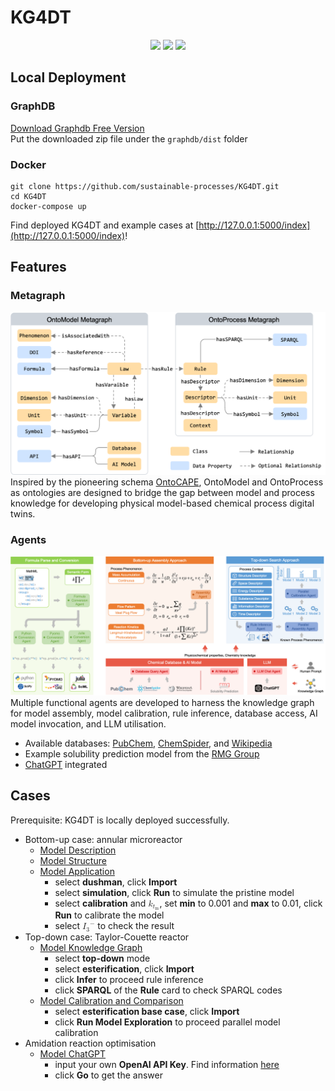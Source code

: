 # KG4DT
<p align="center">
<a href="https://en.wikipedia.org/wiki/Knowledge_graph">
        <img src="https://img.shields.io/badge/knowledge%20graph-red"></a>
<a href="https://en.wikipedia.org/wiki/Digital_twin">
        <img src="https://img.shields.io/badge/digital%20twin-red"></a>
<a href="https://en.wikipedia.org/wiki/Model#Physical_model">
        <img src="https://img.shields.io/badge/physical%20model-red"></a>
</p>

## Local Deployment
### GraphDB
[Download Graphdb Free Version](https://email.ontotext.com/e3t/Ctc/GD+113/cGJhF04/MW_yJT37MwtW6Y7wmj6bTsFDW3wqskQ5fYyv9N1HNy_43qgyTW95jsWP6lZ3q0VD3K397YPl19N3s8WmnlnGXWW7kVjn83DrmjDN3bMZmnmyTDDN84-mP-XghhSW8QRJK_3lnKqnW1kv7by4Zl7ZHW4BtV7k13XjDGMBmf6rd_KjVW44j5Rh8QcBKDW55dJ855hD0QjW8zGhHN98nlbjW5RVt872HmMX4W2z-z3w2kQgDSW8z7MhS4g5VFWW6c6Jdt7XN7HbW5dKdpK7sFScXW5rmxtb2cWHQXVqYYX21qkg7VW1RSGKz5v5CSvW5SgDKd7CjMStW3tyfCz1hslHLW5ck34P14gF61W5qYMT1162KtNW7GChRF17hyxSVYJDkh2zwfT-W22_RVn2jhWDbW8mdT878lMQR2W5KZmGK5nvCrYW8B1zp01GF7BgdHGSfK04)  
Put the downloaded zip file under the `graphdb/dist` folder

### Docker
```
git clone https://github.com/sustainable-processes/KG4DT.git
cd KG4DT
docker-compose up
```
Find deployed KG4DT and example cases at [http://127.0.0.1:5000/index](http://127.0.0.1:5000/index)!

## Features
### Metagraph
![metagraph](https://raw.githubusercontent.com/sustainable-processes/KG4DT/main/app/static/assets/img/kg4dt/kg.png)
Inspired by the pioneering schema [OntoCAPE](https://www.avt.rwth-aachen.de/cms/avt/forschung/sonstiges/software/~ipts/ontocape/?lidx=1), OntoModel and OntoProcess as ontologies are designed to bridge the gap between model and process knowledge for developing physical model-based chemical process digital twins.

### Agents
![agent](https://raw.githubusercontent.com/sustainable-processes/KG4DT/main/app/static/assets/img/kg4dt/agent.png)
Multiple functional agents are developed to harness the knowledge graph for model assembly, model calibration, rule inference, database access, AI model invocation, and LLM utilisation.
- Available databases: [PubChem](https://pubchem.ncbi.nlm.nih.gov), [ChemSpider](https://www.chemspider.com), and [Wikipedia](https://www.wikipedia.org)
- Example solubility prediction model from the [RMG Group](https://rmg.mit.edu/database/solvation/searchSolubility/)
- [ChatGPT](https://platform.openai.com/settings/organization/api-keys) integrated

## Cases
Prerequisite: KG4DT is locally deployed successfully.
- Bottom-up case: annular microreactor
    - [Model Description](http://127.0.0.1:5000/model/dushman)
    - [Model Structure](http://127.0.0.1:5000/structure/dushman)
    - [Model Application](http://127.0.0.1:5000/application/dushman)
        - select <b>dushman</b>, click <b>Import</b>
        - select <b>simulation</b>, click <b>Run</b> to simulate the pristine model
        - select <b>calibration</b> and <math><msub><mi>k</mi><msub><mi>t</mi><mtext>m</mtext></msub></msub></math>, set <b>min</b> to 0.001 and <b>max</b> to 0.01, click <b>Run</b> to calibrate the model
        - select <math><msup><msub><mi>I</mi><mn>3</mn></msub><mo>−</mo></msup></math> to check the result
- Top-down case: Taylor-Couette reactor
    - [Model Knowledge Graph](http://127.0.0.1:5000/knowledge_graph/esterification)
        - select <b>top-down</b> mode
        - select <b>esterification</b>, click <b>Import</b>
        - click <b>Infer</b> to proceed rule inference
        - click <b>SPARQL</b> of the <b>Rule</b> card to check SPARQL codes
    - [Model Calibration and Comparison](http://127.0.0.1:5000/exploration/esterification)
        - select <b>esterification base case</b>, click <b>Import</b>
        - click <b>Run Model Exploration</b> to proceed parallel model calibration
- Amidation reaction optimisation
    - [Model ChatGPT](http://127.0.0.1:5000/chatgpt)
        - input your own <b>OpenAI API Key</b>. Find information <a href="https://platform.openai.com/settings/organization/api-keys">here</a>
        - click <b>Go</b> to get the answer